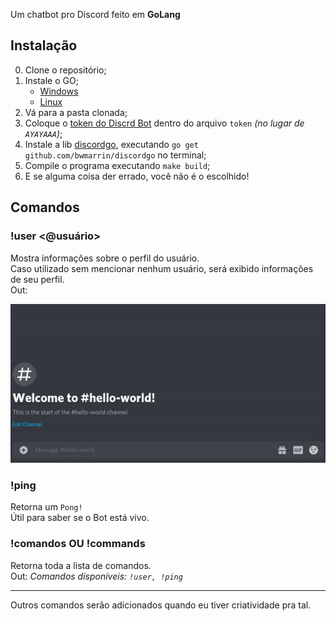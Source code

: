 Um chatbot pro Discord feito em **GoLang**

## Instalação
0. Clone o repositório;
0. Instale o GO;
    - [Windows](https://www.digitalocean.com/community/tutorials/how-to-install-go-and-set-up-a-local-programming-environment-on-windows-10-pt)
    - [Linux](https://www.youtube.com/watch?v=dQw4w9WgXcQ)
0. Vá para a pasta clonada;
0. Coloque o [token do Discrd Bot](https://discord.com/developers/applications) dentro do arquivo `token` *(no lugar de `AYAYAAA`)*;
0. Instale a lib [discordgo](https://github.com/bwmarrin/discordgo), executando `go get github.com/bwmarrin/discordgo` no terminal;
0. Compile o programa executando `make build`;
0. E se alguma coisa der errado, você não é o escolhido!

## Comandos
### !user <@usuário>
Mostra informações sobre o perfil do usuário.<br>
Caso utilizado sem mencionar nenhum usuário, será exibido informações de seu perfil.<br>
Out:

![](.github/README/commandexample-user.gif)

### !ping
Retorna um `Pong!`<br>
Útil para saber se o Bot está vivo.

### !comandos OU !commands
Retorna toda a lista de comandos.<br>
Out: *Comandos disponíveis: `!user, !ping`*

---
Outros comandos serão adicionados quando eu tiver criatividade pra tal.